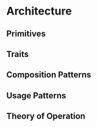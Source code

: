 # Architecture

## Primitives

## Traits

## Composition Patterns

## Usage Patterns

## Theory of Operation
